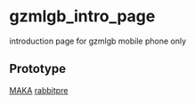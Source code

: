 # gzmlgb_intro_page
introduction page for gzmlgb
mobile phone only

## Prototype
[MAKA](http://create.maka.im/k/6EL1XT0C?from=singlemessage&isappinstalled=0)
[rabbitpre](http://www.rabbitpre.com/apps/54c24dc65259a6f713bfd6bf?from=singlemessage&isappinstalled=0)
